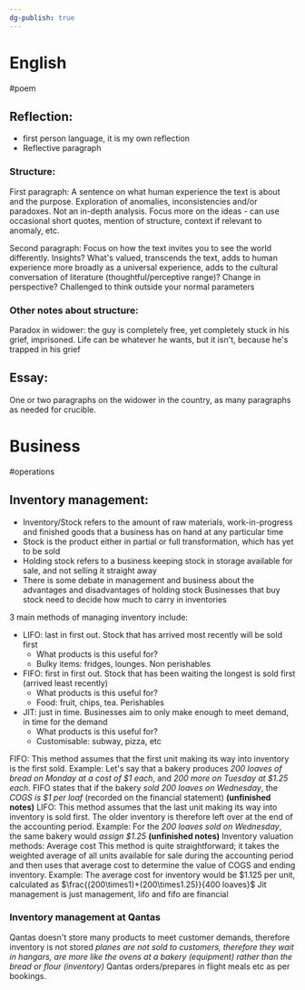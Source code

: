 ```yaml
---
dg-publish: true
---
```

# English
#poem 
## Reflection:
- first person language, it is my own reflection
- Reflective paragraph
### Structure:
First paragraph:
A sentence on what human experience the text is about and the purpose. Exploration of anomalies, inconsistencies and/or paradoxes. Not an in-depth analysis. Focus more on the ideas - can use occasional short quotes, mention of structure, context if relevant to anomaly, etc.

Second paragraph:
Focus on how the text invites you to see the world differently. Insights? What's valued, transcends the text, adds to human experience more broadly as a universal experience, adds to the cultural conversation of literature (thoughtful/perceptive range)? Change in perspective? Challenged to think outside your normal parameters

### Other notes about structure:
Paradox in widower: the guy is completely free, yet completely stuck in his grief, imprisoned. Life can be whatever he wants, but it isn't, because he's trapped in his grief

## Essay:
One or two paragraphs on the widower in the country, as many paragraphs as needed for crucible.

# Business
#operations 
## Inventory management:
- Inventory/Stock refers to the amount of raw materials, work-in-progress and finished goods that a business has on hand at any particular time
- Stock is the product either in partial or full transformation, which has yet to be sold
- Holding stock refers to a business keeping stock in storage available for sale, and not selling it straight away
- There is some debate in management and business about the advantages and disadvantages of holding stock
Businesses that buy stock need to decide how much to carry in inventories

3 main methods of managing inventory include:
- LIFO: last in first out. Stock that has arrived most recently will be sold first
	- What products is this useful for?
	- Bulky items: fridges, lounges. Non perishables
- FIFO: first in first out. Stock that has been waiting the longest is sold first (arrived least recently)
	- What products is this useful for?
	- Food: fruit, chips, tea. Perishables
- JIT: just in time. Businesses aim to only make enough to meet demand, in time for the demand
	- What products is this useful for?
	- Customisable: subway, pizza, etc

FIFO: This method assumes that the first unit making its way into inventory is the first sold.
Example:
Let's say that a bakery produces *200 loaves of bread on Monday at a cost of $1 each*, and *200 more on Tuesday at $1.25 each*. FIFO states that if the bakery *sold 200 loaves on Wednesday*, the *COGS is $1 per loaf* (recorded on the financial statement) **(unfinished notes)**
LIFO: This method assumes that the last unit making its way into inventory is sold first. The older inventory is therefore left over at the end of the accounting period.
Example:
For the *200 loaves sold on Wednesday*, the same bakery would *assign $1.25* **(unfinished notes)**
Inventory valuation methods: Average cost
This method is quite straightforward; it takes the weighted average of all units available for sale during the accounting period and then uses that average cost to determine the value of COGS and ending inventory.
Example:
The average cost for inventory would be $1.125 per unit, calculated as $\frac{(200\times1)+(200\times1.25)}{400 loaves}$
Jit management is just management, lifo and fifo are financial
### Inventory management at Qantas
Qantas doesn't store many products to meet customer demands, therefore inventory is not stored *planes are not sold to customers, therefore they wait in hangars, are more like the ovens at a bakery (equipment) rather than the bread or flour (inventory)* Qantas orders/prepares in flight meals etc as per bookings.
